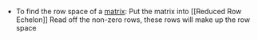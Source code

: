 - To find the row space of a [matrix]([[Matrices]]):
  Put the matrix into [[Reduced Row Echelon]]
  Read off the non-zero rows, these rows will make up the row space